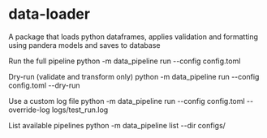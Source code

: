 # data-loader
A package that loads python dataframes, applies validation and formatting using pandera models and saves to database

Run the full pipeline
python -m data_pipeline run --config config.toml

Dry-run (validate and transform only)
python -m data_pipeline run --config config.toml --dry-run

Use a custom log file
python -m data_pipeline run --config config.toml --override-log logs/test_run.log

List available pipelines
python -m data_pipeline list --dir configs/